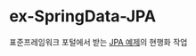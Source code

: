 # ex-SpringData-JPA
표준프레임워크 포털에서 받는 [JPA 예제](https://www.egovframe.go.kr/home/sub.do?menuNo=37)의 현행화 작업
